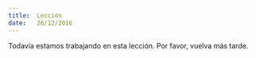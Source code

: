```yaml
---
title:  Lección
date:   26/12/2016
---
```


Todavía estamos trabajando en esta lección. Por favor, vuelva más tarde.